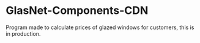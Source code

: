 # GlasNet-Components-CDN
Program made to calculate prices of glazed windows for customers, this is in production.

